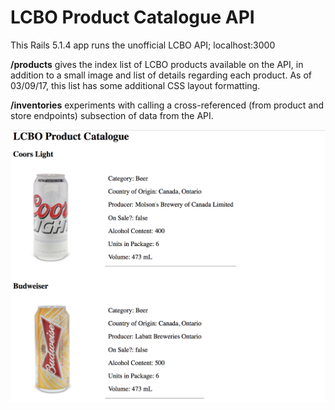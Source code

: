# LCBO Product Catalogue API

This Rails 5.1.4 app runs the unofficial LCBO API; localhost:3000

**/products** gives the index list of LCBO products available on the API, in addition to a small image and list of details regarding each product. As of 03/09/17, this list has some additional CSS layout formatting.

**/inventories** experiments with calling a cross-referenced (from product and store endpoints) subsection of data from the API.

![LCBO API product catalogue page](app/assets/images/LCBO-api-0930.png)
